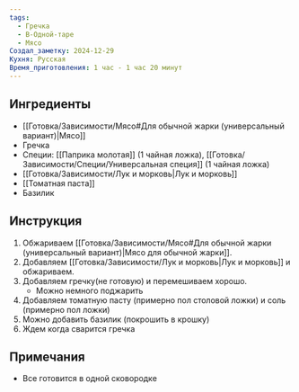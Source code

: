 ```yaml
---
tags:
  - Гречка
  - В-Одной-таре
  - Мясо
Создал_заметку: 2024-12-29
Кухня: Русская
Время_приготовления: 1 час - 1 час 20 минут
---
```

## Ингредиенты  
- [[Готовка/Зависимости/Мясо#Для обычной жарки (универсальный вариант)|Мясо]]
- Гречка
- Специи: [[Паприка молотая]] (1 чайная ложка), [[Готовка/Зависимости/Специи/Универсальная специя]] (1 чайная ложка)
- [[Готовка/Зависимости/Лук и морковь|Лук и морковь]]
- [[Томатная паста]]
- Базилик

## Инструкция  
1. Обжариваем [[Готовка/Зависимости/Мясо#Для обычной жарки (универсальный вариант)|Мясо для обычной жарки]].
2. Добавляем [[Готовка/Зависимости/Лук и морковь|Лук и морковь]] и обжариваем.
3. Добавляем гречку(не готовую) и перемешиваем хорошо.
   - Можно немного поджарить
4. Добавляем томатную пасту (примерно пол столовой ложки) и соль (примерно пол ложки)
5. Можно добавить базилик (покрошить в крошку)
6. Ждем когда сварится гречка

## Примечания  
- Все готовится в одной сковородке
